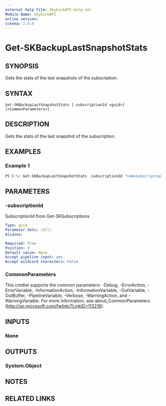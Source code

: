 ```yaml
---
external help file: SkykickAPI-help.xml
Module Name: SkykickAPI
online version:
schema: 2.0.0
---
```


# Get-SKBackupLastSnapshotStats

## SYNOPSIS
Gets the stats of the last snapshots of the subscription.

## SYNTAX

```
Get-SKBackupLastSnapshotStats [-subscriptionId <guid>] [<CommonParameters>]
```

## DESCRIPTION
Gets the stats of the last snapshot of the subscription.

## EXAMPLES

### Example 1
```powershell
PS C:\> Get-SKBackupLastSnapshotStats -subscriptionId "somesubscriptionId"
```

## PARAMETERS

### -subscriptionId
SubscriptionId from Get-SKSubscriptions

```yaml
Type: guid
Parameter Sets: (All)
Aliases:

Required: True
Position: 0
Default value: None
Accept pipeline input: yes
Accept wildcard characters: False
```

### CommonParameters
This cmdlet supports the common parameters: -Debug, -ErrorAction, -ErrorVariable, -InformationAction, -InformationVariable, -OutVariable, -OutBuffer, -PipelineVariable, -Verbose, -WarningAction, and -WarningVariable.
For more information, see about_CommonParameters (http://go.microsoft.com/fwlink/?LinkID=113216).

## INPUTS

### None

## OUTPUTS

### System.Object
## NOTES

## RELATED LINKS
